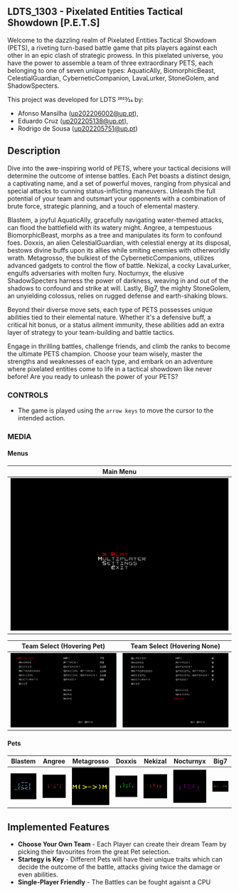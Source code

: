 ## LDTS_1303 - Pixelated Entities Tactical Showdown [P.E.T.S]

Welcome to the dazzling realm of Pixelated Entities Tactical Showdown (PETS), a riveting turn-based battle game that pits players against each other in an epic clash of strategic prowess. In this pixelated universe, you have the power to assemble a team of three extraordinary PETS, each belonging to one of seven unique types: AquaticAlly, BiomorphicBeast, CelestialGuardian, CyberneticCompanion, LavaLurker, StoneGolem, and ShadowSpecters.


This project was developed for LDTS 2023⁄24 by:
 - Afonso Mansilha (up202206002@up.pt), 
 - Eduardo Cruz (up202205138@up.pt),
 - Rodrigo de Sousa (up202205751@up.pt)



## Description

Dive into the awe-inspiring world of PETS, where your tactical decisions will determine the outcome of intense battles. Each Pet boasts a distinct design, a captivating name, and a set of powerful moves, ranging from physical and special attacks to cunning status-inflicting maneuvers. Unleash the full potential of your team and outsmart your opponents with a combination of brute force, strategic planning, and a touch of elemental mastery.

Blastem, a joyful AquaticAlly, gracefully navigating water-themed attacks, can flood the battlefield with its watery might. Angree, a tempestuous BiomorphicBeast, morphs as a tree and manipulates its form to confound foes. Doxxis, an alien CelestialGuardian, with celestial energy at its disposal, bestows divine buffs upon its allies while smiting enemies with otherworldly wrath. Metagrosso, the bulkiest of the CyberneticCompanions, utilizes advanced gadgets to control the flow of battle. Nekizal, a cocky LavaLurker, engulfs adversaries with molten fury.  Nocturnyx, the elusive ShadowSpecters harness the power of darkness, weaving in and out of the shadows to confound and strike at will. Lastly, Big7, the mighty StoneGolem, an unyielding colossus, relies on rugged defense and earth-shaking blows.

Beyond their diverse move sets, each type of PETS possesses unique abilities tied to their elemental nature. Whether it's a defensive buff, a critical hit bonus, or a status ailment immunity, these abilities add an extra layer of strategy to your team-building and battle tactics.

Engage in thrilling battles, challenge friends, and climb the ranks to become the ultimate PETS champion. Choose your team wisely, master the strengths and weaknesses of each type, and embark on an adventure where pixelated entities come to life in a tactical showdown like never before! Are you ready to unleash the power of your PETS?


### CONTROLS

- The game is played using the `arrow keys` to move the cursor to the intended action.


### MEDIA

#### Menus
| Main Menu                      |
|--------------------------------|
| ![](docs/screenshots/menu.png) |

| Team Select (Hovering Pet)            | Team Select (Hovering None)           |
|---------------------------------------|---------------------------------------|
| ![](docs/screenshots/teamselect1.png) | ![](docs/screenshots/teamselect2.png) | 

#### Pets
| Blastem                                  | Angree                                 | Metagrosso                                     | Doxxis                                 | Nekizal                                  | Nocturnyx                                    | Big7                               |
|------------------------------------------|----------------------------------------|------------------------------------------------|----------------------------------------|------------------------------------------|----------------------------------------------|------------------------------------|
| ![blastem](docs/screenshots/blastem.png) | ![angree](docs/screenshots/angree.png) | ![metagrosso](docs/screenshots/metagrosso.png) | ![doxxis](docs/screenshots/doxxis.png) | ![nekizal](docs/screenshots/nekizal.png) | ![nocturnyx](docs/screenshots/nocturnyx.png) | ![big7](docs/screenshots/big7.png) |


## Implemented Features

- **Choose Your Own Team** - Each Player can create their dream Team by picking their favourites from the great Pet selection.
- **Startegy is Key** - Different Pets will have their unique traits which can decide the outcome of the battle, attacks giving twice the damage or even abilities.
- **Single-Player Friendly** - The Battles can be fought agaisnt a CPU
